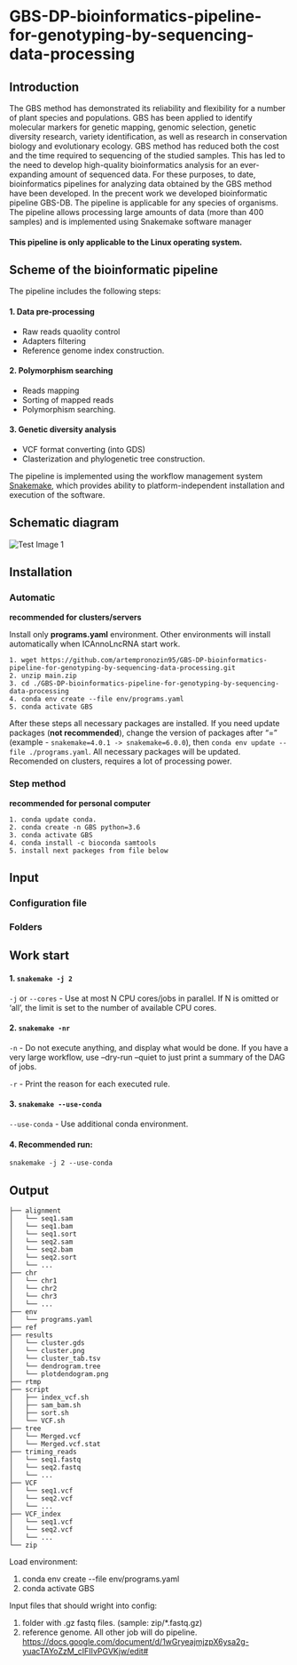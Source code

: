 # GBS-DP-bioinformatics-pipeline-for-genotyping-by-sequencing-data-processing


## Introduction
The GBS method has demonstrated its reliability and flexibility for a number of plant species and populations. GBS has been applied to identify molecular markers for genetic mapping, genomic selection, genetic diversity research, variety identification, as well as research in conservation biology and evolutionary ecology. GBS method has reduced both the cost and the time required to sequencing of the studied samples. This has led to the need to develop high-quality bioinformatics analysis for an ever-expanding amount of sequenced data. For these purposes, to date, bioinformatics pipelines for analyzing data obtained by the GBS method have been developed.
In the precent work we developed bioinformatic pipeline GBS-DB. The pipeline is applicable for any species of organisms. The pipeline allows processing large amounts of data (more than 400 samples) and is implemented using Snakemake software manager

#### This pipeline is only applicable to the Linux operating system.

## Scheme of the bioinformatic pipeline
The pipeline includes the following steps: 
#### 1. Data pre-processing
+ Raw reads quaolity control
+ Adapters filtering
+ Reference genome index construction.
#### 2. Polymorphism searching
+ Reads mapping
+ Sorting of mapped reads
+ Polymorphism searching.
#### 3. Genetic diversity analysis
+ VCF format converting (into GDS)
+ Clasterization and phylogenetic tree construction.

The pipeline is implemented using the workflow management system [Snakemake](https://snakemake.readthedocs.io/en/stable/getting_started/installation.html), which provides ability to platform-independent installation and execution of the software.

## Schematic diagram
![Test Image 1](https://github.com/artempronozin95/GBS-DP-bioinformatics-pipeline-for-genotyping-by-sequencing-data-processing/blob/main/img/GBS_pipeline.png)

## Installation 
### Automatic
**recommended for clusters/servers**

Install only **programs.yaml** environment. Other environments will install automatically when ICAnnoLncRNA start work.
```
1. wget https://github.com/artempronozin95/GBS-DP-bioinformatics-pipeline-for-genotyping-by-sequencing-data-processing.git
2. unzip main.zip
3. cd ./GBS-DP-bioinformatics-pipeline-for-genotyping-by-sequencing-data-processing
4. conda env create --file env/programs.yaml
5. conda activate GBS
```
After these steps all necessary packages are installed. If you need update packages (**not recommended**), change the version of  packages after “=” (example - `snakemake=4.0.1 -> snakemake=6.0.0`), then `conda env update --file ./programs.yaml`. All necessary packages will be updated. Recomended on clusters, requires a lot of  processing power.
### Step method
**recommended for personal computer**
```
1. conda update conda.
2. conda create -n GBS python=3.6
3. conda activate GBS
4. conda install -c bioconda samtools
5. install next packeges from file below
```
## Input



### Configuration file

    
### Folders

## Work start
  #### 1. `snakemake -j 2`
  `-j` or  `--cores` -  Use at most N CPU cores/jobs in parallel. If N is omitted or ‘all’, the limit is set to the number of available CPU cores.
  #### 2. `snakemake -nr` 
  `-n` - Do not execute anything, and display what would be done. If you have a very large workflow, use –dry-run –quiet to just print a summary of the DAG of jobs.
  
  `-r` - Print the reason for each executed rule.
  #### 3. `snakemake --use-conda`
  `--use-conda` - Use additional conda environment.
  #### 4. Recommended run: 
  `snakemake -j 2 --use-conda`


## Output


```
├── alignment
│   └── seq1.sam
│   └── seq1.bam
│   └── seq1.sort
│   └── seq2.sam
│   └── seq2.bam
│   └── seq2.sort
│   └── ...
├── chr
│   └── chr1
│   └── chr2
│   └── chr3
│   └── ...
├── env
│   └── programs.yaml
├── ref
├── results
│   └── cluster.gds
│   └── cluster.png
│   └── cluster_tab.tsv
│   └── dendrogram.tree
│   └── plotdendogram.png
├── rtmp
├── script
│   ├── index_vcf.sh
│   ├── sam_bam.sh
│   ├── sort.sh
│   └── VCF.sh
├── tree
│   └── Merged.vcf
│   └── Merged.vcf.stat
├── triming_reads
│   └── seq1.fastq
│   └── seq2.fastq
│   └── ...
├── VCF
│   └── seq1.vcf
│   └── seq2.vcf
│   └── ...
├── VCF_index
│   └── seq1.vcf
│   └── seq2.vcf
│   └── ...
└── zip
```

  

Load environment:
1. conda env create --file env/programs.yaml
2. conda activate GBS

Input files that should wright into config:
1. folder with .gz fastq files. (sample: zip/*.fastq.gz) 
2. reference genome.
All other job will do pipeline.
https://docs.google.com/document/d/1wGryeajmjzpX6ysa2g-yuacTAYoZzM_cIFIIvPGVKjw/edit#

